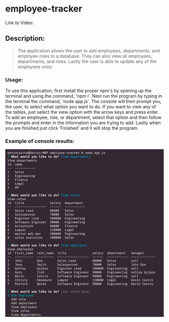 # employee-tracker

Link to Video: 

## Description:
>The application allows the user to add employees, departments, and employee roles to a database.  They can also view all employees, departments, and roles.  Lastly the user is able to update any of the employees roles. 

### Usage: 
To use this application, first install the proper npm's by opening up the terminal and using the command, 'npm i'.  Next run the program by typing in the terminal the command, 'node app.js'.  The console will then prompt you, the user, to select what option you want to do.  If you want to view any of the tables, just select the view option with the arrow keys and press enter.  To add an employee, role, or department, select that option and then follow the prompts and enter in the information you are trying to add.  Lastly when you are finished just click 'Finished' and it will stop the program.

### Example of console results:
![Screenshot1](./photos/ss1.png)

